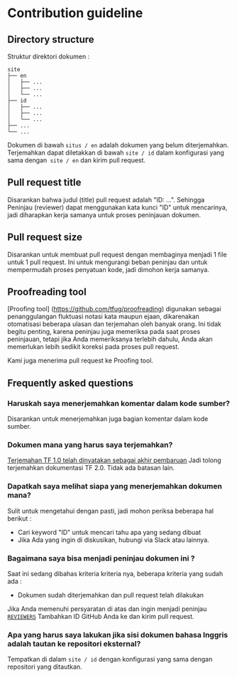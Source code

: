 # Contribution guideline

## Directory structure

Struktur direktori dokumen :

```
site
├── en
│   ├── ...
│   ├── ...
│   └── ...
├── id
│   ├── ...
│   ├── ...
│   └── ...
├── ...
└── ...
```

Dokumen di bawah `situs / en` adalah dokumen yang belum diterjemahkan.
Terjemahkan dapat diletakkan di bawah `site / id` dalam konfigurasi yang sama dengan` site / en` dan kirim pull request.

## Pull request title

Disarankan bahwa judul (title) pull request adalah "ID: ...".
Sehingga Peninjau (reviewer) dapat menggunakan kata kunci "ID" untuk mencarinya, jadi diharapkan kerja samanya untuk proses peninjauan dokumen.

## Pull request size

Disarankan untuk membuat pull request dengan membaginya menjadi 1 file untuk 1 pull request.
Ini untuk mengurangi beban peninjau dan untuk mempermudah proses penyatuan kode, jadi dimohon kerja samanya.

## Proofreading tool

[Proofing tool] (https://github.com/tfug/proofreading) digunakan sebagai penanggulangan fluktuasi notasi kata maupun ejaan, dikarenakan otomatisasi beberapa ulasan dan terjemahan oleh banyak orang.
Ini tidak begitu penting, karena peninjau juga memeriksa pada saat proses peninjauan, tetapi jika Anda memeriksanya terlebih dahulu, Anda akan memerlukan lebih sedikit koreksi pada proses pull request.

Kami juga menerima pull request ke Proofing tool.

## Frequently asked questions

### Haruskah saya menerjemahkan komentar dalam kode sumber?

Disarankan untuk menerjemahkan juga bagian komentar dalam kode sumber.

### Dokumen mana yang harus saya terjemahkan?

[Terjemahan TF 1.0 telah dinyatakan sebagai akhir pembaruan](https://groups.google.com/a/tensorflow.org/forum/#!msg/docs/vO0gQnEXcSM/YK_ybv7tBQAJ) Jadi tolong terjemahkan dokumentasi TF 2.0.
Tidak ada batasan lain.

### Dapatkah saya melihat siapa yang menerjemahkan dokumen mana?

Sulit untuk mengetahui dengan pasti, jadi mohon periksa beberapa hal berikut :

* Cari keyword "ID" untuk mencari tahu apa yang sedang dibuat 
* Jika Ada yang ingin di diskusikan, hubungi via Slack atau lainnya.

### Bagaimana saya bisa menjadi peninjau dokumen ini ?

Saat ini sedang dibahas kriteria kriteria nya, beberapa kriteria yang sudah ada :

* Dokumen sudah diterjemahkan dan pull request telah dilakukan

Jika Anda memenuhi persyaratan di atas dan ingin menjadi peninjau [`REVIEWERS`](https://github.com/tensorflow/docs/blob/master/site/ja/REVIEWERS) Tambahkan ID GitHub Anda ke dan kirim pull request.

### Apa yang harus saya lakukan jika sisi dokumen bahasa Inggris adalah tautan ke repositori eksternal?

Tempatkan di dalam `site / id` dengan konfigurasi yang sama dengan repositori yang ditautkan.
